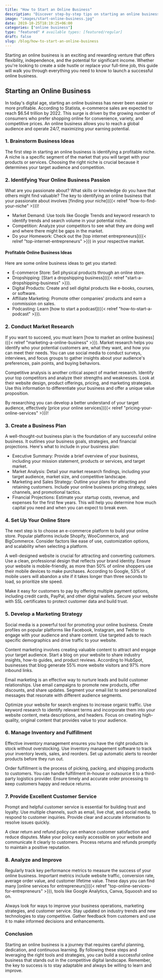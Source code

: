 ```yaml
---
title: "How to Start an Online Business"
description: "Discover step-by-step tips on starting an online business. Learn from idea generation to marketing strategies in this comprehensive guide."
image: "images/start-online-business.jpg"
date: 2019-10-25T18:19:25+06:00
categories: ["online business"]
type: "featured" # available types: [featured/regular]
draft: false
slug: /blog/how-to-start-an-online-business
---
```


Starting an online business is an exciting and rewarding venture that offers flexibility, independence, and the potential for significant income. Whether you're looking to create a side hustle or replace your full-time job, this guide will walk you through everything you need to know to launch a successful online business.

## Starting an Online Business

In today's digital age, starting an online business has never been easier or more profitable. According to Statista, e-commerce sales are expected to reach $6.54 trillion by 2022. This surge is driven by the growing number of consumers who prefer shopping online for convenience, variety, and competitive prices. An online business allows you to reach a global audience and operate 24/7, maximizing your earning potential.

### 1. Brainstorm Business Ideas

The first step in starting an online business is identifying a profitable niche. A niche is a specific segment of the market that you will target with your products or services. Choosing the right niche is crucial because it determines your target audience and competition.

### 2. Identifying Your Online Business Passion

What are you passionate about? What skills or knowledge do you have that others might find valuable? The key to identifying an online business that your passionate about involves [finding your niche]({{< relref "how-to-find-your-niche" >}})!

* Market Demand: Use tools like Google Trends and keyword research to identify trends and search volume in your potential niche.
* Competition: Analyze your competitors to see what they are doing well and where there might be gaps in the market.
* Do your Homework: Check out the [top internet entrepreneurs]({{< relref "top-internet-entrepreneurs" >}}) in your respective market.

#### Profitable Online Business Ideas

Here are some online business ideas to get you started:

* E-commerce Store: Sell physical products through an online store.
* Dropshipping: [Start a dropshipping business]({{< relref "start-a-dropshipping-business" >}}).
* Digital Products: Create and sell digital products like e-books, courses, or software.
* Affiliate Marketing: Promote other companies' products and earn a commission on sales.
* Podcasting: Learn [how to start a podcast]({{< relref "how-to-start-a-podcast" >}}).

### 2. Conduct Market Research

If you want to succeed, you must learn [how to market an online business]({{< relref "marketing-a-online-business" >}}). Market research helps you identify who your potential customers are, what they want, and how you can meet their needs. You can use social media to conduct surveys, interviews, and focus groups to gather insights about your audience's preferences, pain points, and buying behaviors.

Competitive analysis is another critical aspect of market research. Identify your top competitors and analyze their strengths and weaknesses. Look at their website design, product offerings, pricing, and marketing strategies. Use this information to differentiate your business and offer a unique value proposition.

By researching you can develop a better understand of your target audience, effectively [price your online services]({{< relref "pricing-your-online-services" >}})!

### 3. Create a Business Plan

A well-thought-out business plan is the foundation of any successful online business. It outlines your business goals, strategies, and financial projections. Here's what to include in your business plan:

* Executive Summary: Provide a brief overview of your business, including your mission statement, products or services, and target market.
* Market Analysis: Detail your market research findings, including your target audience, market size, and competitive landscape.
* Marketing and Sales Strategy: Outline your plans for attracting and retaining customers. Include your online business pricing strategy, sales channels, and promotional tactics.
* Financial Projections: Estimate your startup costs, revenue, and expenses for the first few years. This will help you determine how much capital you need and when you can expect to break even.

### 4. Set Up Your Online Store

The next step is to choose an e-commerce platform to build your online store. Popular platforms include Shopify, WooCommerce, and BigCommerce. Consider factors like ease of use, customization options, and scalability when selecting a platform.

A well-designed website is crucial for attracting and converting customers. Use a clean, professional design that reflects your brand identity. Ensure your website is mobile-friendly, as more than 50% of online shoppers use their mobile devices to make purchases. According to Google, 53% of mobile users will abandon a site if it takes longer than three seconds to load, so prioritize site speed.

Make it easy for customers to pay by offering multiple payment options, including credit cards, PayPal, and other digital wallets. Secure your website with SSL certificates to protect customer data and build trust.

### 5. Develop a Marketing Strategy

Social media is a powerful tool for promoting your online business. Create profiles on popular platforms like Facebook, Instagram, and Twitter to engage with your audience and share content. Use targeted ads to reach specific demographics and drive traffic to your website.

Content marketing involves creating valuable content to attract and engage your target audience. Start a blog on your website to share industry insights, how-to guides, and product reviews. According to HubSpot, businesses that blog generate 55% more website visitors and 97% more inbound links.

Email marketing is an effective way to nurture leads and build customer relationships. Use email campaigns to promote new products, offer discounts, and share updates. Segment your email list to send personalized messages that resonate with different audience segments.

Optimize your website for search engines to increase organic traffic. Use keyword research to identify relevant terms and incorporate them into your website content, meta descriptions, and headers. Focus on creating high-quality, original content that provides value to your audience.

### 6. Manage Inventory and Fulfillment

Effective inventory management ensures you have the right products in stock without overstocking. Use inventory management software to track your inventory levels, sales, and reorders. Set up automatic alerts to reorder products before they run out.

Order fulfillment is the process of picking, packing, and shipping products to customers. You can handle fulfillment in-house or outsource it to a third-party logistics provider. Ensure timely and accurate order processing to keep customers happy and reduce returns.

### 7. Provide Excellent Customer Service

Prompt and helpful customer service is essential for building trust and loyalty. Use multiple channels, such as email, live chat, and social media, to respond to customer inquiries. Provide clear and accurate information to resolve issues quickly.

A clear return and refund policy can enhance customer satisfaction and reduce disputes. Make your policy easily accessible on your website and communicate it clearly to customers. Process returns and refunds promptly to maintain a positive reputation.

### 8. Analyze and Improve

Regularly track key performance metrics to measure the success of your online business. Important metrics include website traffic, conversion rate, average order value, and customer lifetime value. These days you can find many [online services for entrepreneurs]({{< relref "top-online-services-for-entrepreneurs" >}}), tools like Google Analytics, Canva, Squoosh and so on.

Always look for ways to improve your business operations, marketing strategies, and customer service. Stay updated on industry trends and new technologies to stay competitive. Gather feedback from customers and use it to make informed decisions and enhancements.

### Conclusion

Starting an online business is a journey that requires careful planning, dedication, and continuous learning. By following these steps and leveraging the right tools and strategies, you can build a successful online business that stands out in the competitive digital landscape. Remember, the key to success is to stay adaptable and always be willing to learn and improve.

